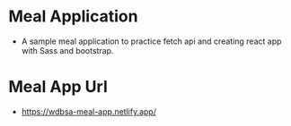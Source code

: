 # Meal Application

- A sample meal application to practice fetch api and creating react app with Sass and bootstrap.

# Meal App Url

- https://wdbsa-meal-app.netlify.app/

